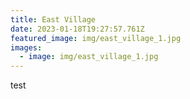 ```yaml
---
title: East Village
date: 2023-01-18T19:27:57.761Z
featured_image: img/east_village_1.jpg
images:
  - image: img/east_village_1.jpg
---
```

t﻿est